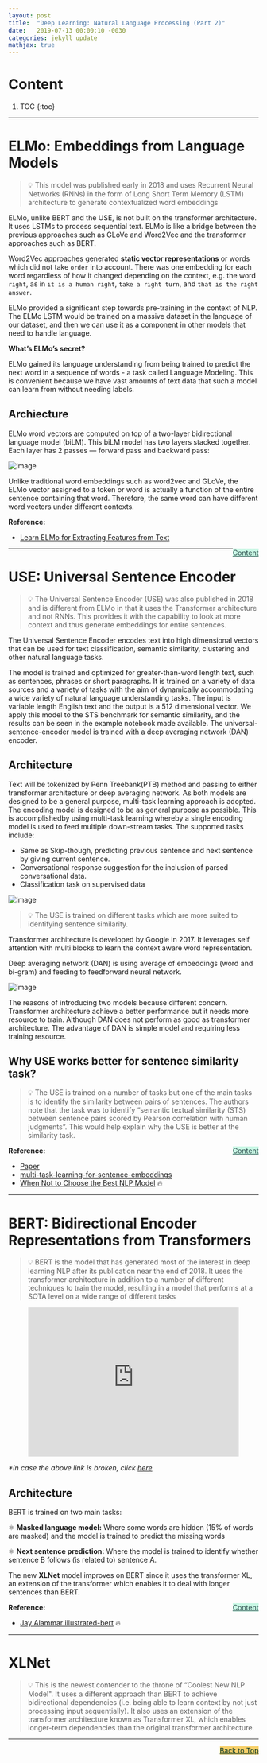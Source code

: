 ```yaml
---
layout: post
title:  "Deep Learning: Natural Language Processing (Part 2)"
date:   2019-07-13 00:00:10 -0030
categories: jekyll update
mathjax: true
---
```


# Content

1. TOC
{:toc}

---

# ELMo: Embeddings from Language Models

> :bulb:  This model was published early in 2018 and uses Recurrent Neural Networks (RNNs) in the form of Long Short Term Memory (LSTM) architecture to generate contextualized word embeddings

ELMo, unlike BERT and the USE, is not built on the transformer architecture. It uses LSTMs to process sequential text. ELMo is like a bridge between the previous approaches such as GLoVe and Word2Vec and the transformer approaches such as BERT.

Word2Vec approaches generated **static vector representations** or words which did not take `order` into account. There was one embedding for each word regardless of how it changed depending on the context, e.g. the word `right`, as in `it is a human right`, `take a right turn`, and  `that is the right answer`.


ELMo provided a significant step towards pre-training in the context of NLP. The ELMo LSTM would be trained on a massive dataset in the language of our dataset, and then we can use it as a component in other models that need to handle language.

**What’s ELMo’s secret?**

ELMo gained its language understanding from being trained to predict the next word in a sequence of words - a task called Language Modeling. This is convenient because we have vast amounts of text data that such a model can learn from without needing labels.

## Archiecture

ELMo word vectors are computed on top of a two-layer bidirectional language model (biLM). This biLM model has two layers stacked together. Each layer has 2 passes — forward pass and backward pass:

![image](https://blog.floydhub.com/content/images/2019/07/elmo.gif)

Unlike traditional word embeddings such as word2vec and GLoVe, the ELMo vector assigned to a token or word is actually a function of the entire sentence containing that word. Therefore, the same word can have different word vectors under different contexts.


**Reference:**

- [Learn ELMo for Extracting Features from Text](https://www.analyticsvidhya.com/blog/2019/03/learn-to-use-elmo-to-extract-features-from-text/)

<a href="#Top" style="color:#2F4F4F;background-color: #c8f7e4;float: right;">Content</a>

----

# USE: Universal Sentence Encoder

> :bulb: The Universal Sentence Encoder (USE) was also published in 2018 and is different from ELMo in that it uses the Transformer architecture and not RNNs. This provides it with the capability to look at more context and thus generate embeddings for entire sentences.

The Universal Sentence Encoder encodes text into high dimensional vectors that can be used for text classification, semantic similarity, clustering and other natural language tasks. 

The model is trained and optimized for greater-than-word length text, such as sentences, phrases or short paragraphs. It is trained on a variety of data sources and a variety of tasks with the aim of dynamically accommodating a wide variety of natural language understanding tasks. The input is variable length English text and the output is a 512 dimensional vector. We apply this model to the STS benchmark for semantic similarity, and the results can be seen in the example notebook made available. The universal-sentence-encoder model is trained with a deep averaging network (DAN) encoder.

## Architecture

Text will be tokenized by Penn Treebank(PTB) method and passing to either transformer architecture or deep averaging network. As both models are designed to be a general purpose, multi-task learning approach is adopted. The encoding model is designed to be as general  purpose  as  possible.   This  is  accomplishedby  using  multi-task  learning  whereby  a  single encoding  model  is  used  to  feed  multiple  down-stream tasks. The supported tasks include:

-  Same as Skip-though, predicting previous sentence and next sentence by giving current sentence.
-  Conversational response suggestion for the inclusion of parsed conversational data.
-  Classification task on supervised data

![image](https://blog.floydhub.com/content/images/2019/07/use.png)

> :bulb: The USE is trained on different tasks which are more suited to identifying sentence similarity.

Transformer architecture is developed by Google in 2017. It leverages self attention with multi blocks to learn the context aware word representation.

Deep averaging network (DAN) is using average of embeddings (word and bi-gram) and feeding to feedforward neural network.

![image](https://miro.medium.com/max/539/1*v07lrQnceNCWXxyVx2yixg.png)

The reasons of introducing two models because different concern. Transformer architecture achieve a better performance but it needs more resource to train. Although DAN does not perform as good as transformer architecture. The advantage of DAN is simple model and requiring less training resource.

## Why USE works better for sentence similarity task?

> :bulb: The USE is trained on a number of tasks but one of the main tasks is to identify the similarity between pairs of sentences. The authors note that the task was to identify “semantic textual similarity (STS) between sentence pairs scored by Pearson correlation with human judgments”. This would help explain why the USE is better at the similarity task.

<a href="#Top" style="color:#2F4F4F;background-color: #c8f7e4;float: right;">Content</a>

**Reference:**

- [Paper](https://static.googleusercontent.com/media/research.google.com/en//pubs/archive/46808.pdf)
- [multi-task-learning-for-sentence-embeddings](https://medium.com/@makcedward/multi-task-learning-for-sentence-embeddings-55f47be1610a)
- [When Not to Choose the Best NLP Model](https://blog.floydhub.com/when-the-best-nlp-model-is-not-the-best-choice/) :fire:

----

# BERT: Bidirectional Encoder Representations from Transformers

> :bulb: BERT is the model that has generated most of the interest in deep learning NLP after its publication near the end of 2018. It uses the transformer architecture in addition to a number of different techniques to train the model, resulting in a model that performs at a SOTA level on a wide range of different tasks

<center>
<figure class="video_container">
  <iframe src="https://www.youtube.com/embed/BaPM47hO8p8" frameborder="0" allowfullscreen="true" width="100%" height="300"> </iframe>
</figure>
</center>

_*In case the above link is broken, click [here](https://www.youtube.com/embed/BaPM47hO8p8)_

## Architecture

BERT is trained on two main tasks:

:atom_symbol: **Masked language model:** Where some words are hidden (15% of words are masked) and the model is trained to predict the missing words

:atom_symbol: **Next sentence prediction:** Where the model is trained to identify whether sentence B follows (is related to) sentence A.


The new **XLNet** model improves on BERT since it uses the transformer XL, an extension of the transformer which enables it to deal with longer sentences than BERT.


<a href="#Top" style="color:#2F4F4F;background-color: #c8f7e4;float: right;">Content</a>

**Reference:**

- [Jay Alammar illustrated-bert](https://jalammar.github.io/illustrated-bert/) :fire:

----

# XLNet

> :bulb: This is the newest contender to the throne of “Coolest New NLP Model". It uses a different approach than BERT to achieve bidirectional dependencies (i.e. being able to learn context by not just processing input sequentially). It also uses an extension of the transformer architecture known as Transformer XL, which enables longer-term dependencies than the original transformer architecture.

----

<a href="#Top" style="color:#023628;background-color: #f7d06a;float: right;">Back to Top</a>